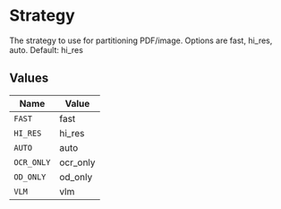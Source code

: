# Strategy

The strategy to use for partitioning PDF/image. Options are fast, hi_res, auto. Default: hi_res


## Values

| Name       | Value      |
| ---------- | ---------- |
| `FAST`     | fast       |
| `HI_RES`   | hi_res     |
| `AUTO`     | auto       |
| `OCR_ONLY` | ocr_only   |
| `OD_ONLY`  | od_only    |
| `VLM`      | vlm        |